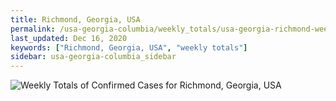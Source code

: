 ```yaml
---
title: Richmond, Georgia, USA
permalink: /usa-georgia-columbia/weekly_totals/usa-georgia-richmond-weekly_totals.html
last_updated: Dec 16, 2020
keywords: ["Richmond, Georgia, USA", "weekly totals"]
sidebar: usa-georgia-columbia_sidebar
---
```


![Weekly Totals of Confirmed Cases for Richmond, Georgia, USA](/covid_tracker/images/graphs/usa-georgia-richmond-weekly_totals_graph.png)
